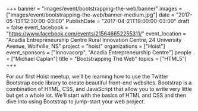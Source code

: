 +++
banner = "images/event/bootstrapping-the-web/banner"
images = ["images/event/bootstrapping-the-web/banner-medium.jpg"]
date = "2017-05-13T12:30:00-03:00"
PublishDate = "2017-04-21T19:00:00-03:00"
draft = false
event_facebook = "https://www.facebook.com/events/215646652255311/"
event_location = "Acadia Entrepreneurship Centre Rural Innovation Centre, 24 University Avenue, Wolfville, NS"
project = "hoist"
organizations = ["Hoist"]
event_sponsors = ["Innovacorp", "Acadia Entrepreneurship Centre"]
people = ["Michael Caplan"]
title = "Bootstrapping The Web"
topics = ["HTML5"]
+++

For our first Hoist meetup, we'll be learning how to use the Twitter Bootstrap code library to create beautiful front-end websites. Bootstrap is a combination of HTML, CSS, and JavaScript that allow you to write very little but get a whole lot.  We'll start with the basics of HTML and CSS and then dive into using Bootstrap to jump-start your web project.
